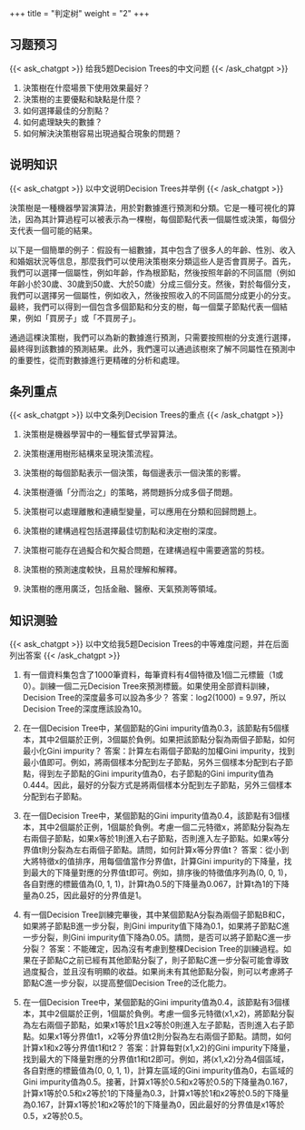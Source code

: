 +++
title = "判定树"
weight = "2"
+++
## 习题预习
{{< ask_chatgpt >}}
给我5题Decision Trees的中文问题
{{< /ask_chatgpt >}}

1. 決策樹在什麼場景下使用效果最好？
2. 決策樹的主要優點和缺點是什麼？
3. 如何選擇最佳的分割點？
4. 如何處理缺失的數據？
5. 如何解決決策樹容易出現過擬合現象的問題？   

## 说明知识
{{< ask_chatgpt >}}
以中文说明Decision Trees并举例
{{< /ask_chatgpt >}}

決策樹是一種機器學習演算法，用於對數據進行預測和分類。它是一種可視化的算法，因為其計算過程可以被表示為一棵樹，每個節點代表一個屬性或決策，每個分支代表一個可能的結果。

以下是一個簡單的例子：假設有一組數據，其中包含了很多人的年齡、性別、收入和婚姻狀況等信息，那麼我們可以使用決策樹來分類這些人是否會買房子。首先，我們可以選擇一個屬性，例如年齡，作為根節點，然後按照年齡的不同區間（例如年齡小於30歲、30歲到50歲、大於50歲）分成三個分支。然後，對於每個分支，我們可以選擇另一個屬性，例如收入，然後按照收入的不同區間分成更小的分支。最終，我們可以得到一個包含多個節點和分支的樹，每一個葉子節點代表一個結果，例如「買房子」或「不買房子」。

通過這棵決策樹，我們可以為新的數據進行預測，只需要按照樹的分支進行選擇，最終得到該數據的預測結果。此外，我們還可以通過該樹來了解不同屬性在預測中的重要性，從而對數據進行更精確的分析和處理。   

## 条列重点
{{< ask_chatgpt >}}
以中文条列Decision Trees的重点
{{< /ask_chatgpt >}}

1. 決策樹是機器學習中的一種監督式學習算法。

2. 決策樹運用樹形結構來呈現決策流程。

3. 決策樹的每個節點表示一個決策，每個邊表示一個決策的影響。

4. 決策樹遵循「分而治之」的策略，將問題拆分成多個子問題。

5. 決策樹可以處理離散和連續型變量，可以應用在分類和回歸問題上。

6. 決策樹的建構過程包括選擇最佳切割點和決定樹的深度。

7. 決策樹可能存在過擬合和欠擬合問題，在建構過程中需要適當的剪枝。

8. 決策樹的預測速度較快，且易於理解和解釋。

9. 決策樹的應用廣泛，包括金融、醫療、天氣預測等領域。   

## 知识测验
{{< ask_chatgpt >}}
以中文给我5题Decision Trees的中等难度问题，并在后面列出答案
{{< /ask_chatgpt >}}

1. 有一個資料集包含了1000筆資料，每筆資料有4個特徵及1個二元標籤（1或0）。訓練一個二元Decision Tree來預測標籤。如果使用全部資料訓練，Decision Tree的深度最多可以設為多少？
答案：log2(1000) = 9.97，所以Decision Tree的深度應該設為10。

2. 在一個Decision Tree中，某個節點的Gini impurity值為0.3，該節點有5個樣本，其中2個屬於正例，3個屬於負例。如果把該節點分裂為兩個子節點，如何最小化Gini impurity？
答案：計算左右兩個子節點的加權Gini impurity，找到最小值即可。例如，將兩個樣本分配到左子節點，另外三個樣本分配到右子節點，得到左子節點的Gini impurity值為0，右子節點的Gini impurity值為0.444。因此，最好的分裂方式是將兩個樣本分配到左子節點，另外三個樣本分配到右子節點。

3. 在一個Decision Tree中，某個節點的Gini impurity值為0.4，該節點有3個樣本，其中2個屬於正例，1個屬於負例。考慮一個二元特徵x，將節點分裂為左右兩個子節點，如果x等於1則進入右子節點，否則進入左子節點。如果x等分界值t則分裂為左右兩個子節點。請問，如何計算x等分界值t？
答案：從小到大將特徵x的值排序，用每個值當作分界值t，計算Gini impurity的下降量，找到最大的下降量對應的分界值t即可。例如，排序後的特徵值序列為(0, 0, 1)，各自對應的標籤值為(0, 1, 1)，計算t為0.5的下降量為0.067，計算t為1的下降量為0.25，因此最好的分界值是1。

4. 有一個Decision Tree訓練完畢後，其中某個節點A分裂為兩個子節點B和C，如果將子節點B進一步分裂，則Gini impurity值下降為0.1，如果將子節點C進一步分裂，則Gini impurity值下降為0.05。請問，是否可以將子節點C進一步分裂？
答案：不能確定，因為沒有考慮到整棵Decision Tree的訓練過程。如果在子節點C之前已經有其他節點分裂了，則子節點C進一步分裂可能會導致過度擬合，並且沒有明顯的收益。如果尚未有其他節點分裂，則可以考慮將子節點C進一步分裂，以提高整個Decision Tree的泛化能力。

5. 在一個Decision Tree中，某個節點的Gini impurity值為0.4，該節點有3個樣本，其中2個屬於正例，1個屬於負例。考慮一個多元特徵(x1,x2)，將節點分裂為左右兩個子節點，如果x1等於1且x2等於0則進入左子節點，否則進入右子節點。如果x1等分界值t1，x2等分界值t2則分裂為左右兩個子節點。請問，如何計算x1和x2等分界值t1和t2？
答案：計算每對(x1,x2)的Gini impurity下降量，找到最大的下降量對應的分界值t1和t2即可。例如，將(x1,x2)分為4個區域，各自對應的標籤值為(0, 0, 1, 1)，計算左區域的Gini impurity值為0，右區域的Gini impurity值為0.5。接著，計算x1等於0.5和x2等於0.5的下降量為0.167，計算x1等於0.5和x2等於1的下降量為0.3，計算x1等於1和x2等於0.5的下降量為0.167，計算x1等於1和x2等於1的下降量為0，因此最好的分界值是x1等於0.5，x2等於0.5。   

